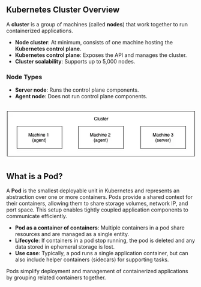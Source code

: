 ## Kubernetes Cluster Overview

A **cluster** is a group of machines (called **nodes**) that work together to run containerized applications.

- **Node cluster**: At minimum, consists of one machine hosting the **Kubernetes control plane**.
- **Kubernetes control plane**: Exposes the API and manages the cluster.
- **Cluster scalability**: Supports up to 5,000 nodes.

### Node Types

- **Server node**: Runs the control plane components.
- **Agent node**: Does not run control plane components.

</br>

<div align='center'>
  <img src="./images/notes/1.png" alt="Kubernetes Cluster Diagram" />
</div>

## What is a Pod?

A **Pod** is the smallest deployable unit in Kubernetes and represents an abstraction over one or more containers. Pods provide a shared context for their containers, allowing them to share storage volumes, network IP, and port space. This setup enables tightly coupled application components to communicate efficiently.

- **Pod as a container of containers**: Multiple containers in a pod share resources and are managed as a single entity.
- **Lifecycle**: If containers in a pod stop running, the pod is deleted and any data stored in ephemeral storage is lost.
- **Use case**: Typically, a pod runs a single application container, but can also include helper containers (sidecars) for supporting tasks.

Pods simplify deployment and management of containerized applications by grouping related containers together.
